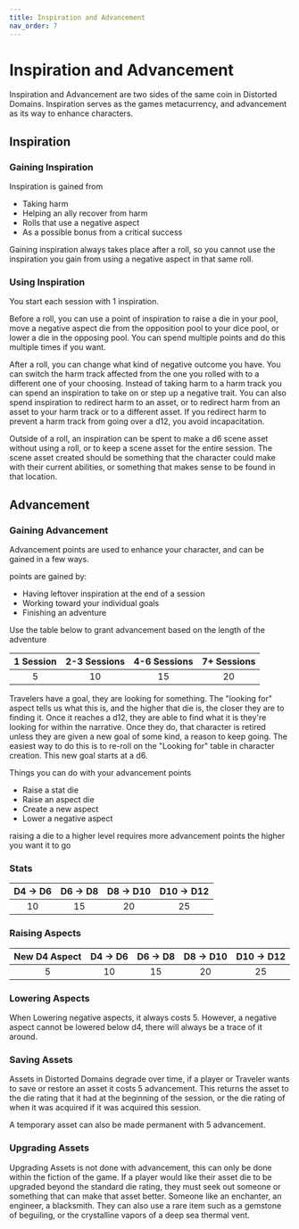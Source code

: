 ```yaml
---
title: Inspiration and Advancement
nav_order: 7
---
```

<script>
if (window.matchMedia && window.matchMedia('(prefers-color-scheme: dark)').matches) {
    jtd.setTheme('dark')
}
</script>
# Inspiration and Advancement

Inspiration and Advancement are two sides of the same coin in Distorted Domains. Inspiration serves as the games metacurrency, and advancement as its way to enhance characters. 

## Inspiration

### Gaining Inspiration

Inspiration is gained from
- Taking harm
- Helping an ally recover from harm
- Rolls that use a negative aspect
- As a possible bonus from a critical success

Gaining inspiration always takes place after a roll, so you cannot use the inspiration you gain from using a negative aspect in that same roll.

### Using Inspiration

You start each session with 1 inspiration. 

Before a roll, you can use a point of inspiration to raise a die in your pool, move a negative aspect die from the opposition pool to your dice pool, or lower a die in the opposing pool. You can spend multiple points and do this multiple times if you want.

After a roll, you can change what kind of negative outcome you have. You can switch the harm track affected from the one you rolled with to a different one of your choosing. Instead of taking harm to a harm track you can spend an inspiration to take on or step up a negative trait. You can also spend inspiration to redirect harm to an asset, or to redirect harm from an asset to your harm track or to a different asset. If you redirect harm to prevent a harm track from going over a d12, you avoid incapacitation.

Outside of a roll, an inspiration can be spent to make a d6 scene asset without using a roll, or to keep a scene asset for the entire session. The scene asset created should be something that the character could make with their current abilities, or something that makes sense to be found in that location.

## Advancement

### Gaining Advancement

Advancement points are used to enhance your character, and can be gained in a few ways.

points are gained by:
- Having leftover inspiration at the end of a session
- Working toward your individual goals
- Finishing an adventure

Use the table below to grant advancement based on the length of the adventure

1 Session | 2-3 Sessions | 4-6 Sessions | 7+ Sessions
:-------: | :----------: | :----------: | :---------:
5         | 10           | 15           | 20


Travelers have a goal, they are looking for something. The "looking for" aspect tells us what this is, and the higher that die is, the closer they are to finding it. Once it reaches a d12, they are able to find what it is they're looking for within the narrative. Once they do, that character is retired unless they are given a new goal of some kind, a reason to keep going. The easiest way to do this is to re-roll on the "Looking for" table in character creation. This new goal starts at a d6.


Things you can do with your advancement points
- Raise a stat die
- Raise an aspect die
- Create a new aspect
- Lower a negative aspect

raising a die to a higher level requires more advancement points the higher you want it to go

### Stats

 D4 -> D6 | D6 -> D8 | D8 -> D10 | D10 -> D12
 :------: | :------: | :-------: | :--------:
 10       | 15       | 20        | 25

### Raising Aspects

New D4 Aspect | D4 -> D6 | D6 -> D8 | D8 -> D10 | D10 -> D12
:-----------: | :------: | :------: | :-------: | :--------:
5             | 10       | 15       | 20        | 25

### Lowering Aspects

When Lowering negative aspects, it always costs 5. However, a negative aspect cannot be lowered below d4, there will always be a trace of it around.

### Saving Assets

Assets in Distorted Domains degrade over time, if a player or Traveler wants to save or restore an asset it costs 5 advancement. This returns the asset to the die rating that it had at the beginning of the session, or the die rating of when it was acquired if it was acquired this session.

A temporary asset can also be made permanent with 5 advancement.

### Upgrading Assets

Upgrading Assets is not done with advancement, this can only be done within the fiction of the game. If a player would like their asset die to be upgraded beyond the standard die rating, they must seek out someone or something that can make that asset better. Someone like an enchanter, an engineer, a blacksmith. They can also use a rare item such as a gemstone of beguiling, or the crystalline vapors of a deep sea thermal vent.
